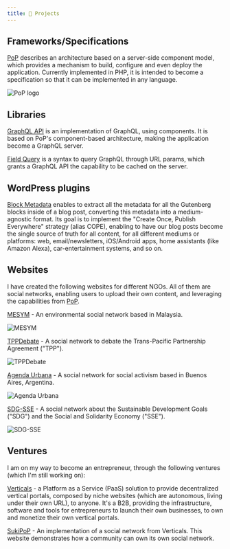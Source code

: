 ```yaml
---
title: 💼 Projects
---
```


## Frameworks/Specifications

[PoP](https://github.com/leoloso/PoP) describes an architecture based on a server-side component model, which provides a mechanism to build, configure and even deploy the application. Currently implemented in PHP, it is intended to become a specification so that it can be implemented in any language.

![PoP logo](/images/pop-logo-horizontal-whitebg.png)

## Libraries

[GraphQL API](https://github.com/getpop/api-graphql) is an implementation of GraphQL, using components. It is based on PoP's component-based architecture, making the application become a GraphQL server.

[Field Query](https://github.com/getpop/field-query) is a syntax to query GraphQL through URL params, which grants a GraphQL API the capability to be cached on the server.

<!-- ![GraphQL logo](/images/graphql-logo.png) -->

## WordPress plugins

[Block Metadata](https://wordpress.org/plugins/block-metadata/) enables to extract all the metadata for all the Gutenberg blocks inside of a blog post, converting this metadata into a medium-agnostic format. Its goal is to implement the "Create Once, Publish Everywhere" strategy (alias COPE), enabling to have our blog posts become the single source of truth for all content, for all different mediums or platforms: web, email/newsletters, iOS/Android apps, home assistants (like Amazon Alexa), car-entertainment systems, and so on.

<!-- ![Banner for my plugin "Block Metadata"](/images/block-metadata-banner.jpg) -->

## Websites

I have created the following websites for different NGOs. All of them are social networks, enabling users to upload their own content, and leveraging the capabilities from [PoP](https://github.com/leoloso/PoP).

[MESYM](https://www.mesym.com) - An environmental social network based in Malaysia.

![MESYM](/images/mesym-1200.jpg "MESYM")

[TPPDebate](https://my.tppdebate.org) - A social network to debate the Trans-Pacific Partnership Agreement ("TPP").

![TPPDebate](/images/tppdebate-1200.jpg "TPPDebate")

[Agenda Urbana](https://agendaurbana.org) - A social network for social activism based in Buenos Aires, Argentina.

![Agenda Urbana](/images/agendaurbana-1200.jpg "Agenda Urbana")

[SDG-SSE](https://sdg-sse.org) - A social network about the Sustainable Development Goals ("SDG") and the Social and Solidarity Economy ("SSE").

![SDG-SSE](/images/sdg-sse-1200.jpg "SDG-SSE")

## Ventures

I am on my way to become an entrepreneur, through the following ventures (which I'm still working on):

[Verticals](https://verticals.io) - a Platform as a Service (PaaS) solution to provide decentralized vertical portals, composed by niche websites (which are autonomous, living under their own URL), to anyone. It's a B2B, providing the infrastructure, software and tools for entrepreneurs to launch their own businesses, to own and monetize their own vertical portals.

<!-- ![Verticals](/images/verticals-1200.jpg "Verticals") -->

[SukiPoP](https://sukipop.com) - An implementation of a social network from Verticals. This website demonstrates how a community can own its own social network.

<!-- ![SukiPoP](/images/sukipop-1200.jpg "SukiPoP") -->

